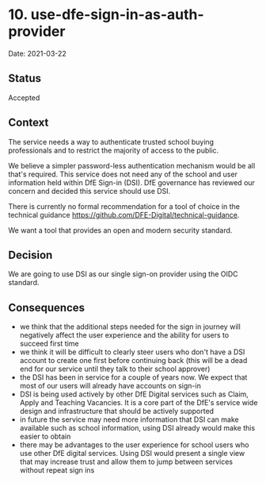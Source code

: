 # 10. use-dfe-sign-in-as-auth-provider

Date: 2021-03-22

## Status

Accepted

## Context

The service needs a way to authenticate trusted school buying professionals and to restrict the majority of access to the public.

We believe a simpler password-less authentication mechanism would be all that's required. This service does not need any of the school and user information held within DfE Sign-in (DSI). DfE governance has reviewed our concern and decided this service should use DSI.

There is currently no formal recommendation for a tool of choice in the technical guidance https://github.com/DFE-Digital/technical-guidance.

We want a tool that provides an open and modern security standard.

## Decision

We are going to use DSI as our single sign-on provider using the OIDC standard.

## Consequences

- we think that the additional steps needed for the sign in journey will negatively affect the user experience and the ability for users to succeed first time
- we think it will be difficult to clearly steer users who don't have a DSI account to create one first before continuing back (this will be a dead end for our service until they talk to their school approver)
- the DSI has been in service for a couple of years now. We expect that most of our users will already have accounts on sign-in
- DSI is being used actively by other DfE Digital services such as Claim, Apply and Teaching Vacancies. It is a core part of the DfE's service wide design and infrastructure that should be actively supported
- in future the service may need more information that DSI can make available such as school information, using DSI already would make this easier to obtain
- there may be advantages to the user experience for school users who use other DfE digital services. Using DSI would present a single view that may increase trust and allow them to jump between services without repeat sign ins
